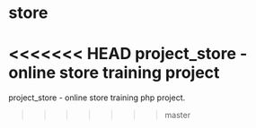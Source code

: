 # store
<<<<<<< HEAD
project_store - online store training project
=======
project_store - online store training php project.
>>>>>>> master
